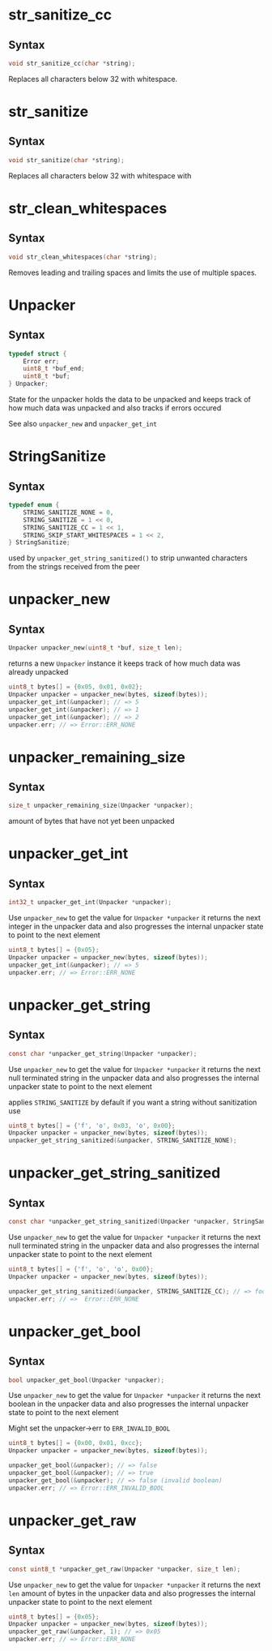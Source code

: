 # str_sanitize_cc

## Syntax

```C
void str_sanitize_cc(char *string);
```

Replaces all characters below 32 with whitespace.

# str_sanitize

## Syntax

```C
void str_sanitize(char *string);
```

Replaces all characters below 32 with whitespace with

# str_clean_whitespaces

## Syntax

```C
void str_clean_whitespaces(char *string);
```

Removes leading and trailing spaces and limits the use of multiple spaces.

# Unpacker

## Syntax

```C
typedef struct {
	Error err;
	uint8_t *buf_end;
	uint8_t *buf;
} Unpacker;
```

State for the unpacker
holds the data to be unpacked
and keeps track of how much data was unpacked
and also tracks if errors occured

See also `unpacker_new` and `unpacker_get_int`

# StringSanitize

## Syntax

```C
typedef enum {
	STRING_SANITIZE_NONE = 0,
	STRING_SANITIZE = 1 << 0,
	STRING_SANITIZE_CC = 1 << 1,
	STRING_SKIP_START_WHITESPACES = 1 << 2,
} StringSanitize;
```

used by `unpacker_get_string_sanitized()`
to strip unwanted characters from the strings
received from the peer

# unpacker_new

## Syntax

```C
Unpacker unpacker_new(uint8_t *buf, size_t len);
```

returns a new `Unpacker` instance
it keeps track of how much data was already unpacked

```C
uint8_t bytes[] = {0x05, 0x01, 0x02};
Unpacker unpacker = unpacker_new(bytes, sizeof(bytes));
unpacker_get_int(&unpacker); // => 5
unpacker_get_int(&unpacker); // => 1
unpacker_get_int(&unpacker); // => 2
unpacker.err; // => Error::ERR_NONE
```

# unpacker_remaining_size

## Syntax

```C
size_t unpacker_remaining_size(Unpacker *unpacker);
```

amount of bytes that have not yet been unpacked

# unpacker_get_int

## Syntax

```C
int32_t unpacker_get_int(Unpacker *unpacker);
```

Use `unpacker_new` to get the value for `Unpacker *unpacker`
it returns the next integer in the unpacker data
and also progresses the internal unpacker state to point to the next element

```C
uint8_t bytes[] = {0x05};
Unpacker unpacker = unpacker_new(bytes, sizeof(bytes));
unpacker_get_int(&unpacker); // => 5
unpacker.err; // => Error::ERR_NONE
```

# unpacker_get_string

## Syntax

```C
const char *unpacker_get_string(Unpacker *unpacker);
```

Use `unpacker_new` to get the value for `Unpacker *unpacker`
it returns the next null terminated string in the unpacker data
and also progresses the internal unpacker state to point to the next element

applies `STRING_SANITIZE` by default
if you want a string without sanitization use

```C
uint8_t bytes[] = {'f', 'o', 0x03, 'o', 0x00};
Unpacker unpacker = unpacker_new(bytes, sizeof(bytes));
unpacker_get_string_sanitized(&unpacker, STRING_SANITIZE_NONE);
```

# unpacker_get_string_sanitized

## Syntax

```C
const char *unpacker_get_string_sanitized(Unpacker *unpacker, StringSanitize sanitize);
```

Use `unpacker_new` to get the value for `Unpacker *unpacker`
it returns the next null terminated string in the unpacker data
and also progresses the internal unpacker state to point to the next element

```C
uint8_t bytes[] = {'f', 'o', 'o', 0x00};
Unpacker unpacker = unpacker_new(bytes, sizeof(bytes));

unpacker_get_string_sanitized(&unpacker, STRING_SANITIZE_CC); // => foo
unpacker.err; // =>  Error::ERR_NONE
```

# unpacker_get_bool

## Syntax

```C
bool unpacker_get_bool(Unpacker *unpacker);
```

Use `unpacker_new` to get the value for `Unpacker *unpacker`
it returns the next boolean in the unpacker data
and also progresses the internal unpacker state to point to the next element

Might set the unpacker->err to `ERR_INVALID_BOOL`

```C
uint8_t bytes[] = {0x00, 0x01, 0xcc};
Unpacker unpacker = unpacker_new(bytes, sizeof(bytes));

unpacker_get_bool(&unpacker); // => false
unpacker_get_bool(&unpacker); // => true
unpacker_get_bool(&unpacker); // => false (invalid boolean)
unpacker.err; // => Error::ERR_INVALID_BOOL
```

# unpacker_get_raw

## Syntax

```C
const uint8_t *unpacker_get_raw(Unpacker *unpacker, size_t len);
```

Use `unpacker_new` to get the value for `Unpacker *unpacker`
it returns the next `len` amount of bytes in the unpacker data
and also progresses the internal unpacker state to point to the next element

```C
uint8_t bytes[] = {0x05};
Unpacker unpacker = unpacker_new(bytes, sizeof(bytes));
unpacker_get_raw(&unpacker, 1); // => 0x05
unpacker.err; // => Error::ERR_NONE
```

